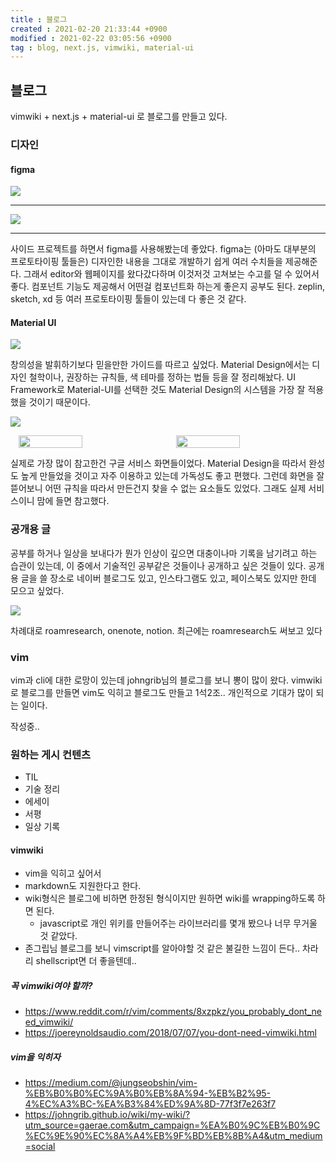 ```yaml
---
title : 블로그
created : 2021-02-20 21:33:44 +0900
modified : 2021-02-22 03:05:56 +0900
tag : blog, next.js, vimwiki, material-ui
---
```

## 블로그

  vimwiki + next.js + material-ui 로 블로그를 만들고 있다.
  
### 디자인   

#### figma

![](https://user-images.githubusercontent.com/6429885/108632608-36a9d580-74b3-11eb-9c2d-28d1da7f2c18.png)

---

![](https://user-images.githubusercontent.com/6429885/108632607-36113f00-74b3-11eb-91c2-bfb50fe13121.png)

---

  사이드 프로젝트를 하면서 figma를 사용해봤는데 좋았다. figma는 (아마도 대부분의 프로토타이핑 툴들은) 디자인한 내용을 그대로 개발하기 쉽게 여러 수치들을 제공해준다. 그래서 editor와 웹페이지를 왔다갔다하며 이것저것 고쳐보는 수고를 덜 수 있어서 좋다. 컴포넌트 기능도 제공해서 어떤걸 컴포넌트화 하는게 좋은지 공부도 된다. zeplin, sketch, xd 등 여러 프로토타이핑 툴들이 있는데 다 좋은 것 같다.

#### Material UI

![](https://user-images.githubusercontent.com/6429885/108633303-ed5b8500-74b6-11eb-8c91-d7037d1708a1.png)

  창의성을 발휘하기보다 믿을만한 가이드를 따르고 싶었다. Material Design에서는 디자인 철학이나, 권장하는 규칙들, 색 테마를 정하는 법들 등을 잘 정리해놨다. UI Framework로 Material-UI를 선택한 것도 Material Design의 시스템을 가장 잘 적용했을 것이기 때문이다.

![](https://user-images.githubusercontent.com/6429885/108633307-f0ef0c00-74b6-11eb-91ab-fb34e5a77c05.png)

<div style="display: flex; justify-content: space-around; ">
<img width="45%" src="https://user-images.githubusercontent.com/6429885/108623666-82448b00-7483-11eb-9f70-48ab1e78a460.png" />
<img width="45%" src="https://user-images.githubusercontent.com/6429885/108623694-aef8a280-7483-11eb-9ca1-0f3c20f330da.png" />
</div>

  실제로 가장 많이 참고한건 구글 서비스 화면들이었다. Material Design을 따라서 완성도 높게 만들었을 것이고 자주 이용하고 있는데 가독성도 좋고 편했다. 그런데 화면을 잘 뜯어보니 어떤 규칙을 따라서 만든건지 찾을 수 없는 요소들도 있었다. 그래도 실제 서비스이니 맘에 들면 참고했다. 

### 공개용 글
  
 공부를 하거나 일상을 보내다가 뭔가 인상이 깊으면 대충이나마 기록을 남기려고 하는 습관이 있는데, 이 중에서 기술적인 공부같은 것들이나 공개하고 싶은 것들이 있다. 공개용 글을 쓸 장소로 네이버 블로그도 있고, 인스타그램도 있고, 페이스북도 있지만 한데 모으고 싶었다. 
  
![](https://user-images.githubusercontent.com/6429885/108596375-f7eb2100-73c7-11eb-9245-d2cecc00511d.png)
  
<figcaption>차례대로 roamresearch, onenote, notion. 최근에는 roamresearch도 써보고 있다</figcaption> 

### vim
  
 vim과 cli에 대한 로망이 있는데 johngrib님의 블로그를 보니 뽕이 많이 왔다. vimwiki로 블로그를 만들면 vim도 익히고 블로그도 만들고 1석2조.. 개인적으로 기대가 많이 되는 일이다. 

작성중..

### 원하는 게시 컨텐츠

-   TIL
-   기술 정리
-   에세이
-   서평
-   일상 기록

#### vimwiki

-   vim을 익히고 싶어서
-   markdown도 지원한다고 한다.
-   wiki형식은 블로그에 비하면 한정된 형식이지만 원하면 wiki를 wrapping하도록 하면 된다.
    -   javascript로 개인 위키를 만들어주는 라이브러리를 몇개 봤으나 너무 무거울 것 같았다.
-   존그립님 블로그를 보니 vimscript를 알아야할 것 같은 불길한 느낌이 든다.. 차라리 shellscript면 더 좋을텐데..

##### 꼭 vimwiki여야 할까?

-   https://www.reddit.com/r/vim/comments/8xzpkz/you_probably_dont_need_vimwiki/
-   https://joereynoldsaudio.com/2018/07/07/you-dont-need-vimwiki.html

##### vim을 익히자

-   https://medium.com/@jungseobshin/vim-%EB%B0%B0%EC%9A%B0%EB%8A%94-%EB%B2%95-4%EC%A3%BC-%EA%B3%84%ED%9A%8D-77f3f7e263f7
-   https://johngrib.github.io/wiki/my-wiki/?utm_source=gaerae.com&utm_campaign=%EA%B0%9C%EB%B0%9C%EC%9E%90%EC%8A%A4%EB%9F%BD%EB%8B%A4&utm_medium=social
